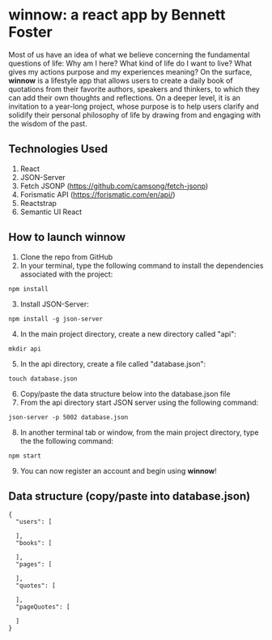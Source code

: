 # winnow: a react app by Bennett Foster

Most of us have an idea of what we believe concerning the fundamental questions of life: Why am I here? What kind of life do I want to live? What gives my actions purpose and my experiences meaning? On the surface, **winnow** is a lifestyle app that allows users to create a daily book of quotations from their favorite authors, speakers and thinkers, to which they can add their own thoughts and reflections. On a deeper level, it is an invitation to a year-long project, whose purpose is to help users clarify and solidify their personal philosophy of life by drawing from and engaging with the wisdom of the past.

## Technologies Used

1. React
2. JSON-Server
3. Fetch JSONP (https://github.com/camsong/fetch-jsonp)
4. Forismatic API (https://forismatic.com/en/api/)
5. Reactstrap
6. Semantic UI React


## How to launch **winnow**

1. Clone the repo from GitHub
2. In your terminal, type the following command to install the dependencies associated with the project:
```
npm install
```
3. Install JSON-Server:
```
npm install -g json-server
```
4. In the main project directory, create a new directory called "api":
```
mkdir api
```
5. In the api directory, create a file called "database.json":
```
touch database.json
```
6. Copy/paste the data structure below into the database.json file
7. From the api directory start JSON server using the following command:
```
json-server -p 5002 database.json
```
8. In another terminal tab or window, from the main project directory, type the the following command:
```
npm start
```
9. You can now register an account and begin using **winnow**!

## Data structure (copy/paste into database.json)
```
{
  "users": [

  ],
  "books": [

  ],
  "pages": [

  ],
  "quotes": [

  ],
  "pageQuotes": [

  ]
}
```
